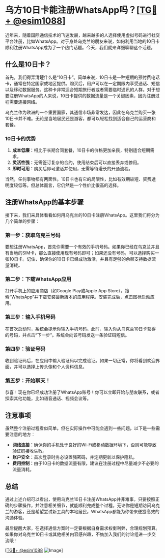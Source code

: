 # 乌方10日卡能注册WhatsApp吗？[[TG💪+ @esim1088](https://t.me/s/esim1088)]

近年来，随着国际通信技术的飞速发展，越来越多的人选择使用虚拟号码进行社交平台注册，比如WhatsApp。对于身处乌克兰的朋友来说，如何利用当地的10日卡顺利注册WhatsApp成为了一个热门话题。今天，我们就来详细聊聊这个话题。

## 什么是10日卡？

首先，我们得弄清楚什么是“10日卡”。简单来说，10日卡是一种短期的预付费电话卡，通常在特定国家或地区提供。购买后，用户可以在一定期限内享受通话、短信以及移动数据服务。这种卡非常适合短期旅行者或者需要临时通讯的人群。对于想要注册WhatsApp的人来说，10日卡提供的数据流量是一个关键因素，因为注册过程需要连接网络。

乌克兰作为欧洲的一个重要国家，其通信市场非常发达，因此在乌克兰购买一张10日卡并不难。无论是当地居民还是游客，都可以轻松找到适合自己的运营商和套餐。

### 10日卡的优势

1. **成本低廉**：相比于长期合同套餐，10日卡的价格更加亲民，特别适合短期需求。
2. **灵活性强**：无需签订复杂的合约，使用结束后可以直接丢弃或停用。
3. **即时可用**：购买后即可激活并使用，无需等待漫长的开通流程。

当然，任何事物都有两面性。10日卡也有它的局限性，比如有效期较短、资费透明度较低等。但总体而言，它仍然是一个性价比很高的选择。

## 注册WhatsApp的基本步骤

接下来，我们来具体看看如何用乌克兰的10日卡注册WhatsApp。这里我们将分为几个简单的步骤：

### 第一步：获取乌克兰号码

要想注册WhatsApp，首先你需要一个有效的手机号码。如果你已经在乌克兰并且有当地的SIM卡，那么直接使用现有号码即可；如果还没有号码，可以选择购买一张10日卡。记住，确保你的10日卡已经成功激活，并且有足够的余额支持数据流量消耗。

### 第二步：下载WhatsApp应用

打开手机上的应用商店（如Google Play或Apple App Store），搜索“WhatsApp”并下载安装最新版本的应用程序。安装完成后，点击图标启动应用。

### 第三步：输入手机号码

在首次启动时，系统会提示你输入手机号码。此时，输入你从乌克兰10日卡获得的号码，并点击“下一步”。系统会向该号码发送一条验证码短信。

### 第四步：验证号码

收到验证码后，在应用中输入验证码以完成验证。如果一切正常，你将看到欢迎界面，并可以选择上传头像和个人资料信息。

### 第五步：开始聊天！

恭喜！现在你已经成功注册了WhatsApp账号！你可以立即开始与朋友联系，或者探索其他功能，比如语音通话、视频会议等。

## 注意事项

虽然整个注册过程看似简单，但在实际操作中可能会遇到一些问题。以下是一些需要注意的地方：

- **网络连接**：确保你的手机处于良好的Wi-Fi或移动数据环境下，否则可能导致验证码接收失败。
- **账户安全**：首次登录时务必设置强密码，并定期更新以保护隐私。
- **费用控制**：由于10日卡的数据流量有限，建议在注册过程中尽量减少不必要的流量消耗。

## 总结

通过上述介绍可以看出，使用乌克兰10日卡注册WhatsApp并非难事，只要按照正确的步骤操作，并注意相关细节，就能顺利完成整个过程。无论你是短期访问乌克兰的游客，还是希望尝试新工具的本地居民，WhatsApp都能为你带来便捷高效的沟通体验。

最后提醒大家，在选择通信方案时一定要根据自身需求权衡利弊，合理规划预算。如果你对乌克兰10日卡或其他相关内容感兴趣，不妨加入我们的讨论组进一步交流哦！

[[TG💪+ @esim1088](https://t.me/s/esim1088) ![Image](https://i.postimg.cc/4NQfJmqS/Snipaste-2025-05-13-00-14-12.png)]